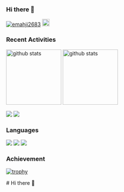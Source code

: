 ### Hi there 👋

<p align="left"> 
  <a href="https://github.com/emahji2683/emahji2683/"><img src="https://komarev.com/ghpvc/?username=emahji2683" alt="emahji2683" /></a>
  <a href="https://github.com/emahji2683"><img height="20" src="https://img.shields.io/github/followers/emahji2683?label=follow&logo=github&style=flat" /></a>
</p>

### Recent Activities

<p align="left">
  <a href="https://github.com/anuraghazra/github-readme-stats"><img alt="github stats" height="150px" src="https://github-readme-stats.vercel.app/api?username=emahji2683&count_private=true&show_icons=true&custom_title=GitHub%20Stats&hide_border=true&theme=transparent" /></a>
  <a href="https://github.com/DenverCoder1/github-readme-streak-stats"><img alt="github stats" height="150px" src="https://github-readme-streak-stats.herokuapp.com/?user=emahji2683&theme=transparent&hide_border=true" /></a>
</p>

[![](http://github-profile-summary-cards.vercel.app/api/cards/profile-details?username=emahji2683&theme=transparent)](https://github.com/vn7n24fzkq/github-profile-summary-cards)
[![](https://github-readme-activity-graph.vercel.app/graph?username=emahji2683&theme=github-dark-dimmed&custom_title=Contribution%20Graph%20in%20the%20last%2031%20days&hide_border=true)](https://github.com/Ashutosh00710/github-readme-activity-graph)

### Languages

[![](http://github-profile-summary-cards.vercel.app/api/cards/repos-per-language?username=&theme=transparent)](https://github.com/vn7n24fzkq/github-profile-summary-cards)
[![](http://github-profile-summary-cards.vercel.app/api/cards/most-commit-language?username=emahji2683&theme=transparent)](https://github.com/vn7n24fzkq/github-profile-summary-cards)
[![](https://github-readme-stats.vercel.app/api/top-langs/?username=emahji2683&layout=compact&count_private=true&show_icons=true&theme=transparent&hide_border=true)](https://github.com/anuraghazra/github-readme-stats)

### Achievement

[![trophy](https://github-profile-trophy.vercel.app/?username=emahji2683&no-frame=true&no-bg=true&theme=onedark)](https://github.com/ryo-ma/github-profile-trophy)

<!--
**emahji2683/emahji2683** is a ✨ _special_ ✨ repository because its `README.md` (this file) appears on your GitHub profile.

Here are some ideas to get you started:

- 🔭 I’m currently working on ...
- 🌱 I’m currently learning ...
- 👯 I’m looking to collaborate on ...
- 🤔 I’m looking for help with ...
- 💬 Ask me about ...
- 📫 How to reach me: ...
- 😄 Pronouns: ...
- ⚡ Fun fact: ...
--># Hi there 👋
